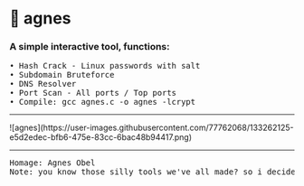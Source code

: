 # :rose: agnes
### A simple interactive tool, functions:
<pre>
• Hash Crack - Linux passwords with salt
• Subdomain Bruteforce
• DNS Resolver
• Port Scan - All ports / Top ports
• Compile: gcc agnes.c -o agnes -lcrypt
</pre>
<hr>
![agnes](https://user-images.githubusercontent.com/77762068/133262125-e5d2edec-bfb6-475e-83cc-6bac48b94417.png)
<hr>
<pre>
Homage: Agnes Obel
Note: you know those silly tools we've all made? so i decided to merge them all into one with C for training, i don't know much about C so don't be surprised if there's something wrong or ugly
</pre>
